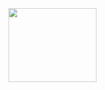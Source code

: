 <div align="center">
  <img src="https://github.com/user-attachments/assets/32109948-2f5f-4573-9b32-542f76316f8f" width=180 height=150> 
</div>

